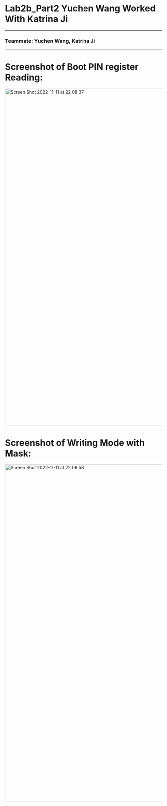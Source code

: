 # Lab2b_Part2 Yuchen Wang Worked With Katrina Ji

---

### Teammate: Yuchen Wang, Katrina Ji

---

# Screenshot of Boot PIN register Reading:

<img width="1082" alt="Screen Shot 2022-11-11 at 22 08 37" src="https://user-images.githubusercontent.com/105755054/201453746-23ed6d07-f0f8-443a-bc06-77b606b4ea56.png">


# Screenshot of Writing Mode with Mask:

<img width="1082" alt="Screen Shot 2022-11-11 at 22 09 58" src="https://user-images.githubusercontent.com/105755054/201453786-43de20f2-e0e8-49c9-b226-d714a08d488b.png">
